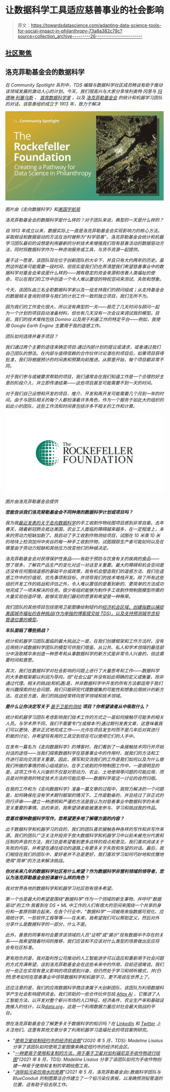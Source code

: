 # 让数据科学工具适应慈善事业的社会影响

> 原文：<https://towardsdatascience.com/adapting-data-science-tools-for-social-impact-in-philanthropy-73a8a382c79c?source=collection_archive---------26----------------------->

## [社区聚焦](https://towardsdatascience.com/tagged/community-spotlight)

## 洛克菲勒基金会的数据科学

*在 Community Spotlight 系列中，TDS 编辑与数据科学社区成员畅谈有助于推动该领域发展的激动人心的计划。今天，我们很高兴与大家分享埃利奥特·冈恩*[](https://medium.com/u/aad1101621dd?source=post_page-----73a8a382c79c--------------------------------)**与* [*玛德琳·利塞乌斯*](https://medium.com/u/b375e8eb5719?source=post_page-----73a8a382c79c--------------------------------) *，* [*首席数据科学家*](https://www.linkedin.com/in/madeline-lisaius) ，*以及* [*洛克菲勒基金会*](https://www.rockefellerfoundation.org/about-us/our-history/) *的统计和机器学习团队的对话，该慈善组织成立于 1913 年，致力于解决**

*![](img/4555a40209b8945da70d6c9f2c5385ff.png)*

*图片由《走向数据科学》和[美国宇航局](https://unsplash.com/photos/_SFJhRPzJHs)*

*洛克菲勒基金会的数据科学是什么样的？对于团队来说，典型的一天是什么样的？*

*自 1913 年成立以来，数据实际上一直是洛克菲勒基金会实现影响力的核心方法。采取假设和数据驱动的方法在当时被称为“科学慈善”。洛克菲勒基金会统计和机器学习团队最初的设想是利用最新的分析技术来增强我们现有慈善活动的数据驱动方法，同时将数据科学作为一种咨询服务或工具，与货币资源一起提供。*

*基于这一愿景，该团队现在位于创新团队的大伞下，并且只有大约两年的历史。虽然这听起来可能需要一段时间，但现实是我们仍在弄清楚我们希望慈善事业中的数据科学对基金会来说是什么样的——拥有稳定的资金来源和改善人类福祉的使命，可以在我们的工作中创造一个令人难以置信的特权空间来测试、失败和想象。*

*今天，该团队由三名全职数据科学家以及一组支持我们的顾问组成；从支持基金会的数据相关查询到领导与我们的计划工作一致的独立项目，我们无所不为。*

*因为我们的工作变化很大，所以没有典型的一天——我花了几天时间与顾问一起为一个计划的项目启动准备材料，但也有几天没有一次会议来调试我的模型。目前，我们的技术堆栈包括 Domino 以及用于利基工作的特定平台——例如，我使用 Google Earth Engine 主要用于我的遥感工作。*

*团队如何选择并着手项目？*

*我们通过两个主要的途径来确定项目:通过内部计划的提议或请求，或者通过我们自己团队的想法。在内部与值得信赖的合作伙伴讨论潜在的项目后，如果项目获得批准，我们将根据预计的时间表和预算向前推进。从那里开始，每个项目都非常不同。*

*对于我们参与或被要求帮助的项目，我们通常会在我们知道工作是一个合理的好主意的阶段介入，并立即传递结果——这些项目甚至可能需要不到一天的时间。*

*对于我们自己设想和开发的项目，推介、开发和再开发可能需要几个月到一年的时间。由于与团队相关的每个人都扮演着许多角色，作为一个服务于如此大的组织的如此小的团队，这些工作流和时间表包括许多不相关的工作和计算。*

*![](img/4023c96012acb7f164e7ea091e6a59b5.png)*

*图片由洛克菲勒基金会提供*

***您能告诉我们洛克斐勒基金会不同种类的数据科学计划或项目吗？***

*我为我[最近发表的关于走向数据科学](/a-more-accessible-and-replicable-method-for-satellite-based-mapping-of-hand-harvested-crops-in-6243b8fb82dc)的手工收割作物绘图项目感到非常自豪。去年春天，随着新冠肺炎抵达美国，农业工人面临的障碍越来越多，在一定程度上，未来的劳动力短缺加剧了。我启动了手工收割作物测绘项目，试图在 10 米乘 10 米的地块上检测加州中央谷的每一种手工收割作物，试图跟踪生产者可能如何以及在哪里由于劳动力短缺和其他压力改变他们的种植决定。*

*洛克菲勒基金会对获得保护性食品——有助于预防与饮食有关的疾病的食品——想了很多，了解农产品生产的变化对这一对话至关重要。最大的障碍和机会空间是还没有任何围绕遥感的基础平台或政策，我有机会塑造我们的遥感方法、我们在遥感工作中的价值观、优先事项和目标，并领导我们的技术堆栈开发。除了所有这些组织开发工作的挑战和评估之外，令人难以置信的是看到新的、更简单的方法成功地完成了一项未解决的任务。很少有组织能够为制作手工收割作物制图模型所需的大量实验创造环境，能够实现我们最初的愿景和希望是一种殊荣。*

*我们团队的其他项目包括使用卫星图像绘制纽约的[经济机会区域，创建指数以捕捉美国城市福祉的各种挑战(作为单独的博客提交给 TDS)，以及](/using-satellites-to-map-economic-opportunity-in-new-york-city-3059aece5404)[支持预测城市含铅管道位置的模型](https://www.rockefellerfoundation.org/case-study/the-race-to-eliminate-lead-contaminated-drinking-water/)。*

***车队面临了哪些挑战？***

*统计和机器学习团队面临的最大挑战之一是，在我们创建框架和工作方法时，没有应用统计或数据科学团队的模型可供我们借鉴。从公共、私人和学术领域的最佳部分中汲取精华来创造一种思考和从事数据科学的新方式是非常令人兴奋的，但这需要时间和意愿。*

*其次，我们在数据科学对社会影响的问题上进行了大量思考和工作——数据科学的大多数框架都以利润为导向，但“社会公益”并没有如此明确的定义或衡量，除非通过代理。相关的挑战(和机遇)是，并非数据科学中开发的所有方法都适用于我们有兴趣探索的社会问题，我们只能研究代理数据集的可能性和想象应用统计的新方法。在这些方面，我们的挑战经常转向哲学领域和技术领域。*

***是什么让你决定写关于** [基于卫星的测绘](/a-more-accessible-and-replicable-method-for-satellite-based-mapping-of-hand-harvested-crops-in-6243b8fb82dc) **项目？你希望读者从中吸取什么？***

*统计和机器学习团队考虑影响我们技术工作的方式之一是如何接触尽可能多的相关人员。与学术界不同，我们不需要专门(或根本不)通过期刊发表文章，这意味着我们可以更快、更非正式地完成工作——允许在项目发生时而不是几年后对其进行积极的讨论，并希望将有用的工具交到现在可以使用它们的人手中。*

*在发布一篇名为《走向数据科学》的博客时，我们看到了一条接触技术同行并开始对话的途径——当我们探索数据科学在慈善事业中的作用时，就我们的方法和工作进行双向交流至关重要。因此，撰写和交流我们的工作是我们如何以及为什么做我们所做的事情的核心组成部分。在手工收割的作物制图工作中，一直很明显的是，这项工作令人兴奋的不仅是对劳动力、农业、土地使用等问题的可能应用，而且是对所使用的特定技术方法的可能应用——数据科学是这一讨论的自然归宿。*

*在我的工作和为《走向数据科学》准备一篇文章的过程中，我努力解决的一个问题是，如何确保在没有学术期刊框架的情况下，工作是勤奋的，并且经过了非正式的同行评审——建立一种透明和严谨的方法是我认为对慈善事业中数据科学的未来至关重要的事情。总的来说，我希望读者能被激发参与、学习和挑战我的作品。*

***您喜欢哪种数据科学写作，您希望更多地了解哪方面的内容？***

*出于数据科学和机器学习的目的，我们的团队喜欢接触各种各样的写作和非写作来源。我们的团队广泛关注并投资于放大数据科学和机器学习中以前未被充分代表和压制的声音的方法，我们总是希望看到更多这样的观点和意见。我们喜欢阅读关于失败的内容，并希望在通往成功的道路上有更多关于失败和失望的对话。最后，我们相信在我们的团队中，爱好者并不总是更好，我们喜欢学习如何巧妙地和优雅地使用“简单”的方法来解决挑战。*

***你对未来几年的数据科学社区有什么希望？作为数据科学非营利领域的领导者，您认为洛克菲勒基金会扮演着什么样的角色？***

*我对世界各地的数据科学和机器学习社区抱有很多希望。*

*第一个也是最大的希望是围绕“数据科学”作为一个领域的新生事物，并呼吁“数据驱动”的工作:我看到在 DS + ML 中工作的人们有很大的空间来围绕一个共享的身份和一套原则联合起来。在各个行业中，“数据科学”一词被用来指数据可视化、应用统计学、一些软件工程等等——在未来，我希望我们可以帮助定义，然后对外分享什么是数据科学的一部分，什么不是。*

*此外，善意的同事有时会要求该领域的人员“证明”或“展示”现有数据中不存在的关系——我希望随着时间的推移，我们应该和不应该对什么类型的场景做出反应将会有社区标准。*

*更有抱负的是，我对盈利性公司推动的人工智能进步可以适应和重新用于社会问题的方式充满希望。谈到洛克菲勒基金会在这些未来中的作用，目前还很难说。我们对一些正在实现有意义影响的项目感到兴奋，但仍然处于学习和倾听模式，并(仍然)思考如何在慈善事业中领导数据科学和机器学习，更不用说在世界上了。*

*还应注意的是，我们的应用数据科学商店隶属于大创新团队，该团队为利用数据科学产生社会影响提供资金。我们资助的一些合作伙伴包括 [Atlas AI](https://www.rockefellerfoundation.org/news/atlas-ai-launches-aperture-unlocking-unparalleled-insight-to-target-investments-and-drive-impact-in-emerging-markets/) ，它推进了人工智能方法，以开发对整个新兴市场的人口特征、经济条件、农业生产率和基础设施接入的估计，以及[data.org](https://www.data.org/)，这是一个利用数据力量应对社会最大挑战的平台。*

*想在洛克菲勒基金会了解更多关于数据科学的知识吗？在 [LinkedIn](https://www.linkedin.com/company/the-rockefeller-foundation/) 和 [Twitter](https://twitter.com/RockefellerFdn) 上关注他们。这里有其他文章分享了利用机器学习造福社会的项目案例研究。*

*   *"[使用卫星绘制纽约市的经济机会图](/using-satellites-to-map-economic-opportunity-in-new-york-city-3059aece5404)"(2020 年 5 月，TDS): Madeline Lisaius 分享了该团队如何使用卫星图像来确定纽约市的经济机会区。*
*   *"[一种更易于使用和复制的方法，用于基于卫星对加利福尼亚手收作物进行绘图](/a-more-accessible-and-replicable-method-for-satellite-based-mapping-of-hand-harvested-crops-in-6243b8fb82dc)"(2021 年 8 月，TDS): Madeline Lisaius 分享了该团队如何为手收作物创建一种易于使用和复制的早期绘图工具。*
*   *"[消除铅污染饮用水的竞赛](https://www.rockefellerfoundation.org/case-study/the-race-to-eliminate-lead-contaminated-drinking-water/)"(2021 年 5 月，洛克菲勒基金会):数据科学团队与 BlueConduit 的制图算法合作建立了一个铅污染仪表板，以准确预测铅管道的位置，这有助于铅去除工作。*